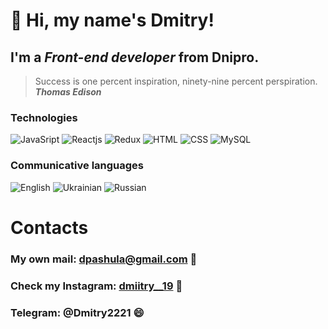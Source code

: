# 👋 Hi, my name's **Dmitry**! 

## I'm a *Front-end developer* from Dnipro.

> Success is one percent inspiration, ninety-nine percent perspiration. <br/>
> ***Thomas Edison***

### Technologies

![JavaSript](https://img.shields.io/badge/-JavaScript-090909?style=flat-square&logo=javascript)
![Reactjs](https://img.shields.io/badge/-REACTJS-090909?style=flat-square&logo=REACT)
![Redux](https://img.shields.io/badge/-Redux-090909?style=flat-square&logo=redux)
![HTML](https://img.shields.io/badge/-HTML-090909?style=flat-square&logo=html5)
![CSS](https://img.shields.io/badge/-CSS-090909?style=flat-square&logo=css3)
![MySQL](https://img.shields.io/badge/-mySQL-090909?style=flat-square&logo=mySQL)

### Сommunicative languages

![English](https://img.shields.io/badge/English-yellowgreen)
![Ukrainian](https://img.shields.io/badge/Ukrainian-blue)
![Russian](https://img.shields.io/badge/Russian-green)


# Contacts 
### My own mail: dpashula@gmail.com 💬
### Check my Instagram:  [dmiitry__19](https://www.instagram.com/dmiitry__19/) 💬
### Telegram: @Dmitry2221 😄
<!--
**Pashula-Dmitry/Pashula-Dmitry** is a ✨ _special_ ✨ repository because its `README.md` (this file) appears on your GitHub profile.

Here are some ideas to get you started:

- 🔭 I’m currently working on ...
- 🌱 I’m currently learning ...
- 👯 I’m looking to collaborate on ...
- 🤔 I’m looking for help with ...
- 💬 Ask me about ...
- 📫 How to reach me: ...
-  Pronouns: ...
- ⚡ Fun fact: ...
-->

